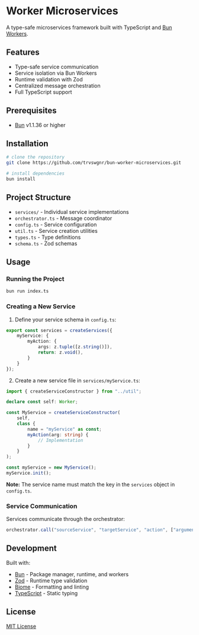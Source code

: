 # Worker Microservices

A type-safe microservices framework built with TypeScript and [Bun Workers](https://bun.sh/docs/api/workers).

## Features

- Type-safe service communication
- Service isolation via Bun Workers
- Runtime validation with Zod
- Centralized message orchestration
- Full TypeScript support

## Prerequisites

- [Bun](https://bun.sh) v1.1.36 or higher

## Installation

```bash
# clone the repository
git clone https://github.com/trvswgnr/bun-worker-microservices.git

# install dependencies
bun install
```

## Project Structure

- `services/` - Individual service implementations
- `orchestrator.ts` - Message coordinator
- `config.ts` - Service configuration
- `util.ts` - Service creation utilities
- `types.ts` - Type definitions
- `schema.ts` - Zod schemas

## Usage

### Running the Project

```bash
bun run index.ts
```

### Creating a New Service

1. Define your service schema in `config.ts`:

```typescript
export const services = createServices({
    myService: {
        myAction: {
            args: z.tuple([z.string()]),
            return: z.void(),
        }
    }
});
```

2. Create a new service file in `services/myService.ts`:

```typescript
import { createServiceConstructor } from "../util";

declare const self: Worker;

const MyService = createServiceConstructor(
    self,
    class {
        name = "myService" as const;
        myAction(arg: string) {
            // Implementation
        }
    }
);

const myService = new MyService();
myService.init();
```

**Note:** The service name must match the key in the `services` object in `config.ts`.

### Service Communication

Services communicate through the orchestrator:

```typescript
orchestrator.call("sourceService", "targetService", "action", ["argument"]);
```

## Development

Built with:
- [Bun](https://bun.sh/) - Package manager, runtime, and workers
- [Zod](https://zod.dev/) - Runtime type validation
- [Biome](https://biomejs.dev/) - Formatting and linting
- [TypeScript](https://www.typescriptlang.org/) - Static typing

## License

[MIT License](LICENSE)
